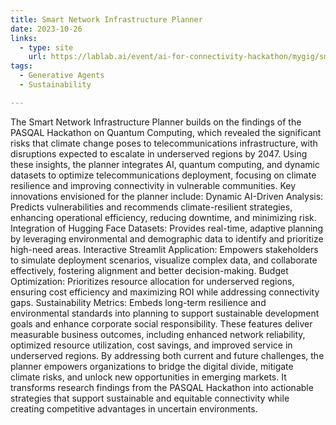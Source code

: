 ```yaml
---
title: Smart Network Infrastructure Planner
date: 2023-10-26
links:
  - type: site
    url: https://lablab.ai/event/ai-for-connectivity-hackathon/mygig/smart-network-infrastructure-planner
tags:
  - Generative Agents 
  - Sustainability

---
```


The Smart Network Infrastructure Planner builds on the findings of the PASQAL Hackathon on Quantum Computing, which revealed the significant risks that climate change poses to telecommunications infrastructure, with disruptions expected to escalate in underserved regions by 2047. Using these insights, the planner integrates AI, quantum computing, and dynamic datasets to optimize telecommunications deployment, focusing on climate resilience and improving connectivity in vulnerable communities. Key innovations envisioned for the planner include: Dynamic AI-Driven Analysis: Predicts vulnerabilities and recommends climate-resilient strategies, enhancing operational efficiency, reducing downtime, and minimizing risk. Integration of Hugging Face Datasets: Provides real-time, adaptive planning by leveraging environmental and demographic data to identify and prioritize high-need areas. Interactive Streamlit Application: Empowers stakeholders to simulate deployment scenarios, visualize complex data, and collaborate effectively, fostering alignment and better decision-making. Budget Optimization: Prioritizes resource allocation for underserved regions, ensuring cost efficiency and maximizing ROI while addressing connectivity gaps. Sustainability Metrics: Embeds long-term resilience and environmental standards into planning to support sustainable development goals and enhance corporate social responsibility. These features deliver measurable business outcomes, including enhanced network reliability, optimized resource utilization, cost savings, and improved service in underserved regions. By addressing both current and future challenges, the planner empowers organizations to bridge the digital divide, mitigate climate risks, and unlock new opportunities in emerging markets. It transforms research findings from the PASQAL Hackathon into actionable strategies that support sustainable and equitable connectivity while creating competitive advantages in uncertain environments.


<!--more-->
